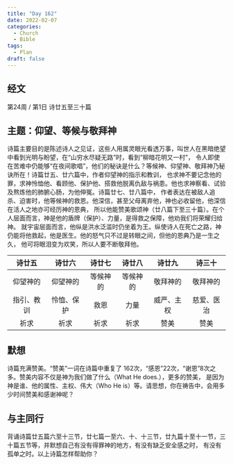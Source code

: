 ```yaml
---
title: "Day 162"
date: 2022-02-07
categories:
  - Church
  - Bible
tags:
  - Plan
draft: false
---
```


## 经文
第24周 / 第1日 诗廿五至三十篇

## 主题：仰望、等候与敬拜神
诗篇主要目的是陈述诗人之见证，这些人用属灵眼光看透万事，叫世人在黑暗绝望中看到光明与盼望，在“山穷水尽疑无路”时，看到“柳暗花明又一村”，
令人即使在苦难中仍能够“在夜间歌唱”，他们的秘诀是什么？等候神、仰望神、敬拜神乃秘诀所在！诗篇廿五、廿六篇中，作者仰望神的指示和教训，
也求神不要记念他的罪，求神怜恤他、看顾他、保护他、搭救他脱离仇敌与祸患。他也求神察看、试验及熬炼他的肺腑心肠，为他伸冤。诗篇廿七、廿八篇中，
作者表达在被敌人追杀、迫害时，他等候神的救恩。他深信，甚至父母离弃他，神也必收留他，他深信在活人之地亦可经历神的恩典，
所以他能赞美歌颂神（廿八篇下至三十篇）。在个人层面而言，神是他的盾牌（保护）、力量，是得救之保障，他劝我们将荣耀归给神。
就宇宙层面而言，他纵是洪水泛滥时仍坐着为王。纵使诗人在死亡之路，神仍能将他救起，他是医生。他的怒气只不过是转眼之间，但他的恩典乃是一生之久，
他可将眼泪变为欢笑，所以人要不断敬拜他。

|   诗廿五   |   诗廿六   |  诗廿七   |  诗廿八  |   诗廿九   |   诗三十   |
|:-------:|:-------:|:------:|:-----:|:-------:|:-------:|
|  仰望神的   |  仰望神的   |  等候神的  | 等候神的  |  敬拜神的   |  敬拜神的   |
|  指引、教训  |  怜恤、保护  |   救恩   |  力量   |  威严、主权  |  慈爱、医治  |
|   祈求    |   祈求    |   祈求   |  祈求   |   赞美    |   赞美    |

## 默想
诗篇充满赞美。“赞美”一词在诗篇中重复了  162次，“感恩”22次，“谢恩”8次之多。赞美内容不仅是神为我们做了什么（What He does.），更多的赞美，
是因为神是谁、他的属性、主权、伟大（Who He is）等。请思想，你在祷告中，会用多少时间赞美和感谢神呢？

## 与主同行
背诵诗篇廿五篇六至十三节，廿七篇一至六、十、十三节，廿九篇十至十一节，三十篇五节等，并默想自己有没有得罪神的地方，有没有缺乏安全感之时，
有没有孤单之时。以上诗篇怎样帮助你？

[comment]: <> (## 金句)

[comment]: <> (## 附录)

